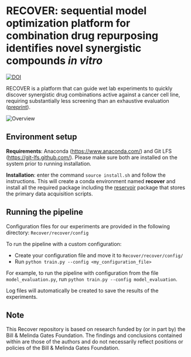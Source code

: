 # RECOVER: sequential model optimization platform for combination drug repurposing identifies novel synergistic compounds *in vitro*
[![DOI](https://zenodo.org/badge/320327566.svg)](https://zenodo.org/badge/latestdoi/320327566)

RECOVER is a platform that can guide wet lab experiments to quickly discover synergistic drug combinations active 
against a cancer cell line, requiring substantially less screening than an exhaustive evaluation 
([preprint](https://arxiv.org/abs/2202.04202)).


![Overview](docs/images/overview.png "Overview")

## Environment setup

**Requirements**: Anaconda (https://www.anaconda.com/) and Git LFS (https://git-lfs.github.com/). Please make sure 
both are installed on the system prior to running installation.

**Installation**: enter the command `source install.sh` and follow the instructions. This will create a conda 
environment named **recover** and install all the required package including the 
[reservoir](https://github.com/RECOVERcoalition/Reservoir) package that stores the primary data acquisition scripts.

## Running the pipeline

Configuration files for our experiments are provided in the following directory: `Recover/recover/config`

To run the pipeline with a custom configuration:
- Create your configuration file and move it to `Recover/recover/config/`
- Run `python train.py --config <my_configuration_file>`

For example, to run the pipeline with configuration from 
the file `model_evaluation.py`, run `python train.py --config model_evaluation`.

Log files will automatically be created to save the results of the experiments.

## Note

This Recover repository is based on research funded by (or in part by) the Bill & Melinda Gates Foundation. The 
findings and conclusions contained within are those of the authors and do not necessarily reflect positions or policies 
of the Bill & Melinda Gates Foundation.